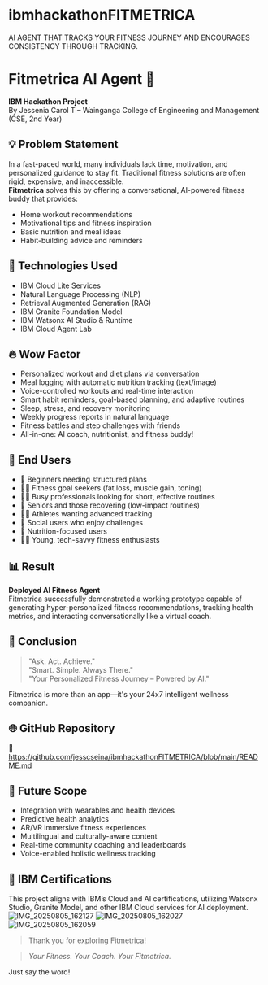# ibmhackathonFITMETRICA
AI AGENT THAT TRACKS YOUR FITNESS JOURNEY AND ENCOURAGES CONSISTENCY THROUGH TRACKING.
# Fitmetrica AI Agent 🚀  
**IBM Hackathon Project**  
By Jessenia Carol T – Wainganga College of Engineering and Management (CSE, 2nd Year)

## 💡 Problem Statement
In a fast-paced world, many individuals lack time, motivation, and personalized guidance to stay fit. Traditional fitness solutions are often rigid, expensive, and inaccessible.  
**Fitmetrica** solves this by offering a conversational, AI-powered fitness buddy that provides:
- Home workout recommendations
- Motivational tips and fitness inspiration
- Basic nutrition and meal ideas
- Habit-building advice and reminders

## 🧠 Technologies Used
- IBM Cloud Lite Services  
- Natural Language Processing (NLP)  
- Retrieval Augmented Generation (RAG)  
- IBM Granite Foundation Model  
- IBM Watsonx AI Studio & Runtime  
- IBM Cloud Agent Lab

## 🔥 Wow Factor
- Personalized workout and diet plans via conversation
- Meal logging with automatic nutrition tracking (text/image)
- Voice-controlled workouts and real-time interaction
- Smart habit reminders, goal-based planning, and adaptive routines
- Sleep, stress, and recovery monitoring
- Weekly progress reports in natural language
- Fitness battles and step challenges with friends
- All-in-one: AI coach, nutritionist, and fitness buddy!

## 👥 End Users
- 🧘 Beginners needing structured plans  
- 🏃‍♂️ Fitness goal seekers (fat loss, muscle gain, toning)  
- 🧑‍💼 Busy professionals looking for short, effective routines  
- 🧓 Seniors and those recovering (low-impact routines)  
- 🏋️‍♀️ Athletes wanting advanced tracking  
- 👫 Social users who enjoy challenges  
- 🍎 Nutrition-focused users  
- 👩‍💻 Young, tech-savvy fitness enthusiasts  

## 📊 Result
**Deployed AI Fitness Agent**  
Fitmetrica successfully demonstrated a working prototype capable of generating hyper-personalized fitness recommendations, tracking health metrics, and interacting conversationally like a virtual coach.

## 📌 Conclusion
> "Ask. Act. Achieve."  
> "Smart. Simple. Always There."  
> "Your Personalized Fitness Journey – Powered by AI."

Fitmetrica is more than an app—it's your 24x7 intelligent wellness companion.

## 🌐 GitHub Repository
🔗 https://github.com/jesscseina/ibmhackathonFITMETRICA/blob/main/README.md

## 🚀 Future Scope
- Integration with wearables and health devices  
- Predictive health analytics  
- AR/VR immersive fitness experiences  
- Multilingual and culturally-aware content  
- Real-time community coaching and leaderboards  
- Voice-enabled holistic wellness tracking  

## 📜 IBM Certifications
This project aligns with IBM’s Cloud and AI certifications, utilizing Watsonx Studio, Granite Model, and other IBM Cloud services for AI deployment.
![IMG_20250805_162127](https://github.com/user-attachments/assets/5e7a70dd-fdd1-4095-bdad-016055a642b2)
![IMG_20250805_162027](https://github.com/user-attachments/assets/b351230f-14d5-4e47-8c29-ed9a22ae76e3)
![IMG_20250805_162059](https://github.com/user-attachments/assets/7f6e5b09-e41c-4315-b500-b5dea27c76ca)

> Thank you for exploring Fitmetrica!

> _Your Fitness. Your Coach. Your Fitmetrica._


Just say the word!

